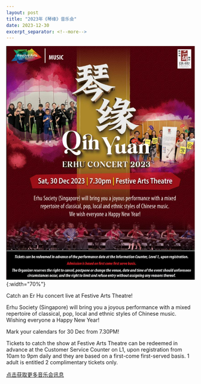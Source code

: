 ```yaml
---
layout: post
title: "2023年《琴缘》音乐会"
date: 2023-12-30
excerpt_separator: <!--more-->
---
```

![](/files/QinYuanConcert.png){:width="70%"}

Catch an Er Hu concert live at Festive Arts Theatre!
<!--more-->

Erhu Society (Singapore) will bring you a joyous performance with a mixed repertoire of classical, pop, local and ethnic styles of Chinese music. Wishing everyone a Happy New Year!

Mark your calendars for 30 Dec from 7.30PM!

Tickets to catch the show at Festive Arts Theatre can be redeemed in advance at the Customer Service Counter on L1, upon registration from 10am to 9pm daily and they are based on a first-come first-served basis. 1 adult is entitled 2 complimentary tickets only.

[点击获取更多音乐会讯息](/files/2023-booklet-final3.pdf)
